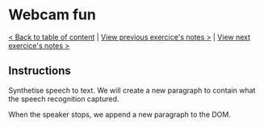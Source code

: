 # Webcam fun

[< Back to table of content](../README.md) |
[View previous exercice's notes >](../19-Webcam.Fun/Notes.md) |
[View next exercice's notes >](../21-Geolocation/Notes.md)

## Instructions

Synthetise speech to text.
We will create a new paragraph to contain what the speech recognition captured.

When the speaker stops, we append a new paragraph to the DOM.
